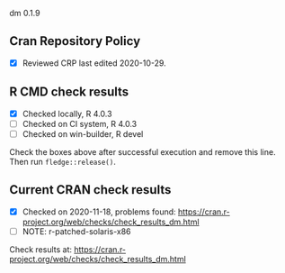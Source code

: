 dm 0.1.9

## Cran Repository Policy

- [x] Reviewed CRP last edited 2020-10-29.

## R CMD check results

- [x] Checked locally, R 4.0.3
- [ ] Checked on CI system, R 4.0.3
- [ ] Checked on win-builder, R devel

Check the boxes above after successful execution and remove this line. Then run `fledge::release()`.

## Current CRAN check results

- [x] Checked on 2020-11-18, problems found: https://cran.r-project.org/web/checks/check_results_dm.html
- [ ] NOTE: r-patched-solaris-x86

Check results at: https://cran.r-project.org/web/checks/check_results_dm.html
